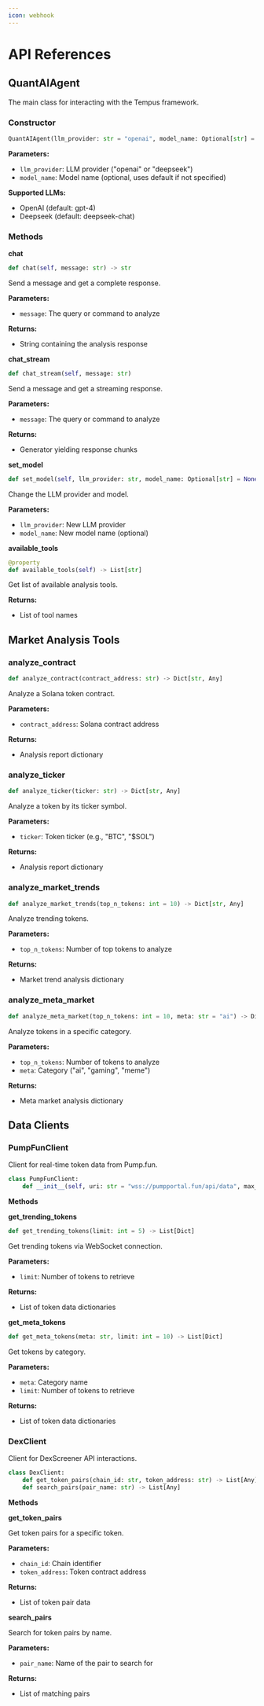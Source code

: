 ```yaml
---
icon: webhook
---
```


# API References

## QuantAIAgent

The main class for interacting with the Tempus framework.

### Constructor

```python
QuantAIAgent(llm_provider: str = "openai", model_name: Optional[str] = None)
```

**Parameters:**

* `llm_provider`: LLM provider ("openai" or "deepseek")
* `model_name`: Model name (optional, uses default if not specified)

**Supported LLMs:**

* OpenAI (default: gpt-4)
* Deepseek (default: deepseek-chat)

### Methods

**chat**

```python
def chat(self, message: str) -> str
```

Send a message and get a complete response.

**Parameters:**

* `message`: The query or command to analyze

**Returns:**

* String containing the analysis response

**chat\_stream**

```python
def chat_stream(self, message: str)
```

Send a message and get a streaming response.

**Parameters:**

* `message`: The query or command to analyze

**Returns:**

* Generator yielding response chunks

**set\_model**

```python
def set_model(self, llm_provider: str, model_name: Optional[str] = None) -> None
```

Change the LLM provider and model.

**Parameters:**

* `llm_provider`: New LLM provider
* `model_name`: New model name (optional)

**available\_tools**

```python
@property
def available_tools(self) -> List[str]
```

Get list of available analysis tools.

**Returns:**

* List of tool names

## Market Analysis Tools

### analyze\_contract

```python
def analyze_contract(contract_address: str) -> Dict[str, Any]
```

Analyze a Solana token contract.

**Parameters:**

* `contract_address`: Solana contract address

**Returns:**

* Analysis report dictionary

### analyze\_ticker

```python
def analyze_ticker(ticker: str) -> Dict[str, Any]
```

Analyze a token by its ticker symbol.

**Parameters:**

* `ticker`: Token ticker (e.g., "BTC", "$SOL")

**Returns:**

* Analysis report dictionary

### analyze\_market\_trends

```python
def analyze_market_trends(top_n_tokens: int = 10) -> Dict[str, Any]
```

Analyze trending tokens.

**Parameters:**

* `top_n_tokens`: Number of top tokens to analyze

**Returns:**

* Market trend analysis dictionary

### analyze\_meta\_market

```python
def analyze_meta_market(top_n_tokens: int = 10, meta: str = "ai") -> Dict[str, Any]
```

Analyze tokens in a specific category.

**Parameters:**

* `top_n_tokens`: Number of tokens to analyze
* `meta`: Category ("ai", "gaming", "meme")

**Returns:**

* Meta market analysis dictionary

## Data Clients

### PumpFunClient

Client for real-time token data from Pump.fun.

```python
class PumpFunClient:
    def __init__(self, uri: str = "wss://pumpportal.fun/api/data", max_coin: int = 5)
```

**Methods**

**get\_trending\_tokens**

```python
def get_trending_tokens(limit: int = 5) -> List[Dict]
```

Get trending tokens via WebSocket connection.

**Parameters:**

* `limit`: Number of tokens to retrieve

**Returns:**

* List of token data dictionaries

**get\_meta\_tokens**

```python
def get_meta_tokens(meta: str, limit: int = 10) -> List[Dict]
```

Get tokens by category.

**Parameters:**

* `meta`: Category name
* `limit`: Number of tokens to retrieve

**Returns:**

* List of token data dictionaries

### DexClient

Client for DexScreener API interactions.

```python
class DexClient:
    def get_token_pairs(chain_id: str, token_address: str) -> List[Any]
    def search_pairs(pair_name: str) -> List[Any]
```

**Methods**

**get\_token\_pairs**

Get token pairs for a specific token.

**Parameters:**

* `chain_id`: Chain identifier
* `token_address`: Token contract address

**Returns:**

* List of token pair data

**search\_pairs**

Search for token pairs by name.

**Parameters:**

* `pair_name`: Name of the pair to search for

**Returns:**

* List of matching pairs
